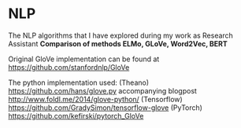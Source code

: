 # NLP
The NLP algorithms that I have explored during my work as Research Assistant
**Comparison of methods ELMo, GLoVe, Word2Vec, BERT**

Original GloVe implementation can be found at https://github.com/stanfordnlp/GloVe

The python implementation used:
(Theano) https://github.com/hans/glove.py accompanying blogpost http://www.foldl.me/2014/glove-python/
(Tensorflow) https://github.com/GradySimon/tensorflow-glove
(PyTorch) https://github.com/kefirski/pytorch_GloVe

